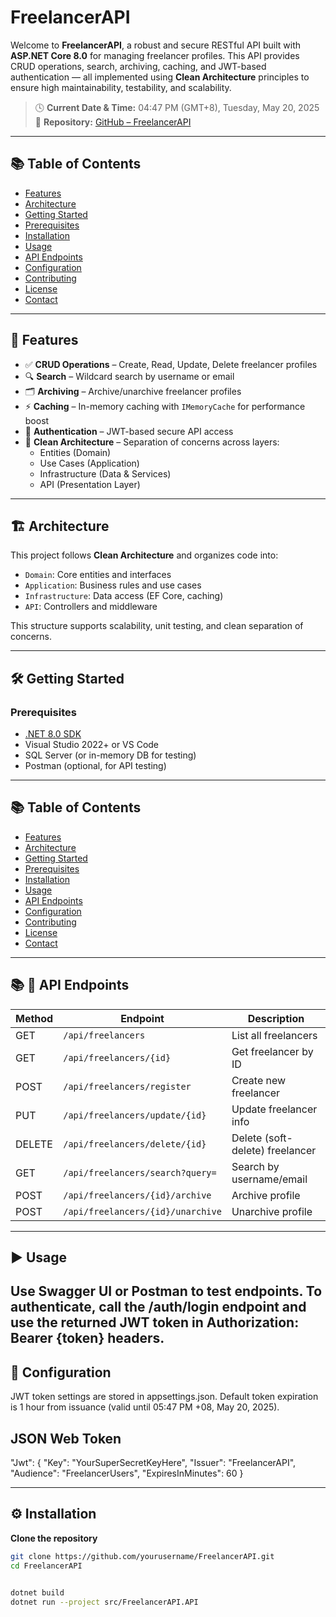 # FreelancerAPI

Welcome to **FreelancerAPI**, a robust and secure RESTful API built with **ASP.NET Core 8.0** for managing freelancer profiles. This API provides CRUD operations, search, archiving, caching, and JWT-based authentication — all implemented using **Clean Architecture** principles to ensure high maintainability, testability, and scalability.

> 🕓 **Current Date & Time:** 04:47 PM (GMT+8), Tuesday, May 20, 2025  
> 🔗 **Repository:** [GitHub – FreelancerAPI](https://github.com/yourusername/FreelancerAPI)

---

## 📚 Table of Contents

- [Features](#features)
- [Architecture](#architecture)
- [Getting Started](#getting-started)
- [Prerequisites](#prerequisites)
- [Installation](#installation)
- [Usage](#usage)
- [API Endpoints](#api-endpoints)
- [Configuration](#configuration)
- [Contributing](#contributing)
- [License](#license)
- [Contact](#contact)

---

## 🚀 Features

- ✅ **CRUD Operations** – Create, Read, Update, Delete freelancer profiles
- 🔍 **Search** – Wildcard search by username or email
- 🗂️ **Archiving** – Archive/unarchive freelancer profiles
- ⚡ **Caching** – In-memory caching with `IMemoryCache` for performance boost
- 🔐 **Authentication** – JWT-based secure API access
- 🧱 **Clean Architecture** – Separation of concerns across layers:
  - Entities (Domain)
  - Use Cases (Application)
  - Infrastructure (Data & Services)
  - API (Presentation Layer)

---

## 🏗️ Architecture

This project follows **Clean Architecture** and organizes code into:
- `Domain`: Core entities and interfaces
- `Application`: Business rules and use cases
- `Infrastructure`: Data access (EF Core, caching)
- `API`: Controllers and middleware

This structure supports scalability, unit testing, and clean separation of concerns.

---

## 🛠️ Getting Started

### Prerequisites
- [.NET 8.0 SDK](https://dotnet.microsoft.com/download)
- Visual Studio 2022+ or VS Code
- SQL Server (or in-memory DB for testing)
- Postman (optional, for API testing)

---

## 📚 Table of Contents

- [Features](#features)
- [Architecture](#architecture)
- [Getting Started](#getting-started)
- [Prerequisites](#prerequisites)
- [Installation](#installation)
- [Usage](#usage)
- [API Endpoints](#api-endpoints)
- [Configuration](#configuration)
- [Contributing](#contributing)
- [License](#license)
- [Contact](#contact)

---


## 📚 📌 API Endpoints


| Method | Endpoint                          | Description                     |
| ------ | --------------------------------- | ------------------------------- |
| GET    | `/api/freelancers`                | List all freelancers            |
| GET    | `/api/freelancers/{id}`           | Get freelancer by ID            |
| POST   | `/api/freelancers/register`       | Create new freelancer           |
| PUT    | `/api/freelancers/update/{id}`    | Update freelancer info          |
| DELETE | `/api/freelancers/delete/{id}`    | Delete (soft-delete) freelancer |
| GET    | `/api/freelancers/search?query=`  | Search by username/email        |
| POST   | `/api/freelancers/{id}/archive`   | Archive profile                 |
| POST   | `/api/freelancers/{id}/unarchive` | Unarchive profile               |

---

## ▶️ Usage

Use Swagger UI  or Postman to test endpoints.
To authenticate, call the /auth/login endpoint and use the returned JWT token in Authorization: Bearer {token} headers.
---

## 🔧 Configuration
JWT token settings are stored in appsettings.json.
Default token expiration is 1 hour from issuance (valid until 05:47 PM +08, May 20, 2025).

## JSON Web Token 
"Jwt": {
  "Key": "YourSuperSecretKeyHere",
  "Issuer": "FreelancerAPI",
  "Audience": "FreelancerUsers",
  "ExpiresInMinutes": 60
}

---

## ⚙️ Installation

**Clone the repository**
   ```bash
   git clone https://github.com/yourusername/FreelancerAPI.git
   cd FreelancerAPI

  
  dotnet build
  dotnet run --project src/FreelancerAPI.API




